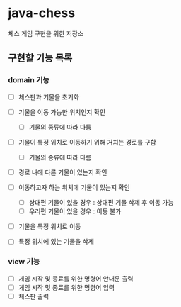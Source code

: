 # java-chess
체스 게임 구현을 위한 저장소

## 구현할 기능 목록

### domain 기능

- [ ] 체스판과 기물을 초기화
- [ ] 기물을 이동 가능한 위치인지 확인
    - [ ] 기물의 종류에 따라 다름
- [ ] 기물이 특정 위치로 이동하기 위해 거치는 경로를 구함
    - [ ] 기물의 종류에 따라 다름
- [ ] 경로 내에 다른 기물이 있는지 확인
- [ ] 이동하고자 하는 위치에 기물이 있는지 확인
    - [ ] 상대편 기물이 있을 경우 : 상대편 기물 삭제 후 이동 가능
    - [ ] 우리편 기물이 있을 경우 : 이동 불가
- [ ] 기물을 특정 위치로 이동
- [ ] 특정 위치에 있는 기물을 삭제


### view 기능
- [ ] 게임 시작 및 종료를 위한 명령어 안내문 출력
- [ ] 게임 시작 및 종료를 위한 명령어 입력
- [ ] 체스판 출력